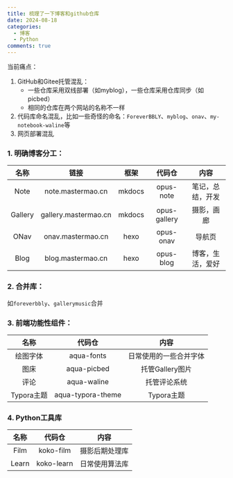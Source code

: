 ```yaml
---
title: 梳理了一下博客和github仓库
date: 2024-08-18
categories:
  - 博客
  - Python
comments: true
---
```


当前痛点：

1. GitHub和Gitee托管混乱：
   * 一些仓库采用双线部署（如myblog），一些仓库采用仓库同步（如picbed）
   * 相同的仓库在两个网站的名称不一样
2. 代码库命名混乱，比如一些奇怪的命名：`ForeverBBLY`、`myblog`、`onav`、`my-notebook-waline`等
3. 网页部署混乱

<!-- more -->

### 1. 明确博客分工：

|  名称   |         链接         |  框架  |    代码仓    |       内容       |
| :-----: | :------------------: | :----: | :----------: | :--------------: |
|  Note   |  note.mastermao.cn   | mkdocs |  opus-note   | 笔记，总结，开发 |
| Gallery | gallery.mastermao.cn | mkdocs | opus-gallery |    摄影，画廊    |
|  ONav   |  onav.mastermao.cn   |  hexo  |  opus-onav   |      导航页      |
|  Blog   |  blog.mastermao.cn   |  hexo  |  opus-blog   | 博客，生活，爱好 |

### 2. 合并库：

如`foreverbbly`、`gallerymusic`合并

### 3. 前端功能性组件：

|    名称    |      代码仓       |          内容          |
| :--------: | :---------------: | :--------------------: |
|  绘图字体  |    aqua-fonts     | 日常使用的一些合并字体 |
|    图床    |    aqua-picbed    |    托管Gallery图片     |
|    评论    |    aqua-waline    |      托管评论系统      |
| Typora主题 | aqua-typora-theme |       Typora主题       |

### 4. Python工具库

| 名称  |   代码仓   |      内容      |
| :---: | :--------: | :------------: |
| Film  | koko-film  | 摄影后期处理库 |
| Learn | koko-learn | 日常使用算法库 |